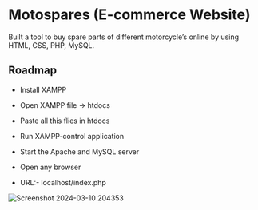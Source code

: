 # Motospares (E-commerce Website)

Built a tool to buy spare parts of different motorcycle’s online by using HTML,
CSS, PHP, MySQL.


## Roadmap

- Install XAMPP

- Open XAMPP file -> htdocs

- Paste all this flies in htdocs

- Run XAMPP-control application

- Start the Apache and MySQL server

- Open any browser

- URL:- localhost/index.php

![Screenshot 2024-03-10 204353](https://github.com/anirudh-gowda/Motospares/assets/156525760/8f00ec9b-6255-4f23-be64-98b8cb9a6a1b)
